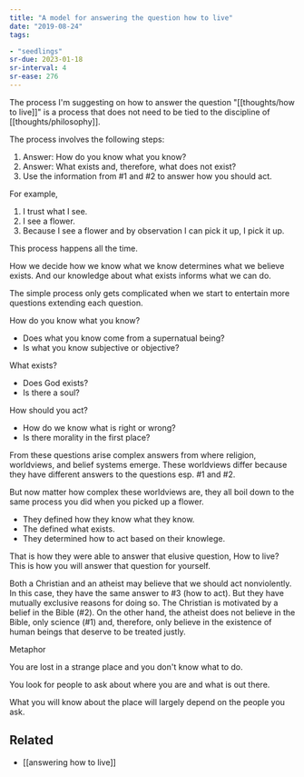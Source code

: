 ```yaml
---
title: "A model for answering the question how to live"
date: "2019-08-24"
tags:

- "seedlings"
sr-due: 2023-01-18
sr-interval: 4
sr-ease: 276
---
```


The process I'm suggesting on how to answer the question "[[thoughts/how to live]]" is a process that does not need to be tied to the discipline of [[thoughts/philosophy]].

The process involves the following steps:
1. Answer: How do you know what you know?
2. Answer: What exists and, therefore, what does not exist?
3. Use the information from #1 and #2 to answer how you should act.

For example,
1. I trust what I see.
2. I see a flower.
3. Because I see a flower and by observation I can pick it up, I pick it up.

This process happens all the time.

How we decide how we know what we know determines what we believe exists. And our knowledge about what exists informs what we can do.

The simple process only gets complicated when we start to entertain more questions extending each question.

How do you know what you know?
- Does what you know come from a supernatual being?
- Is what you know subjective or objective?

What exists?
- Does God exists?
- Is there a soul?

How should you act?
- How do we know what is right or wrong?
- Is there morality in the first place?

From these questions arise complex answers from where religion, worldviews, and belief systems emerge. These worldviews differ because they have different answers to the questions esp. #1 and #2.

But now matter how complex these worldviews are, they all boil down to the same process you did when you picked up a flower.
- They defined how they know what they know.
- The defined what exists.
- They determined how to act based on their knowlege.

That is how they were able to answer that elusive question, How to live? This is how you will answer that question for yourself.

Both a Christian and an atheist may believe that we should act nonviolently. In this case, they have the same answer to #3 (how to act). But they have mutually exclusive reasons for doing so. The Christian is motivated by a belief in the Bible (#2). On the other hand, the atheist does not believe in the Bible, only science (#1) and, therefore, only believe in the existence of human beings that deserve to be treated justly.

Metaphor

You are lost in a strange place and you don't know what to do.

You look for people to ask about where you are and what is out there.

What you will know about the place will largely depend on the people you ask.

## Related

- [[answering how to live]]

